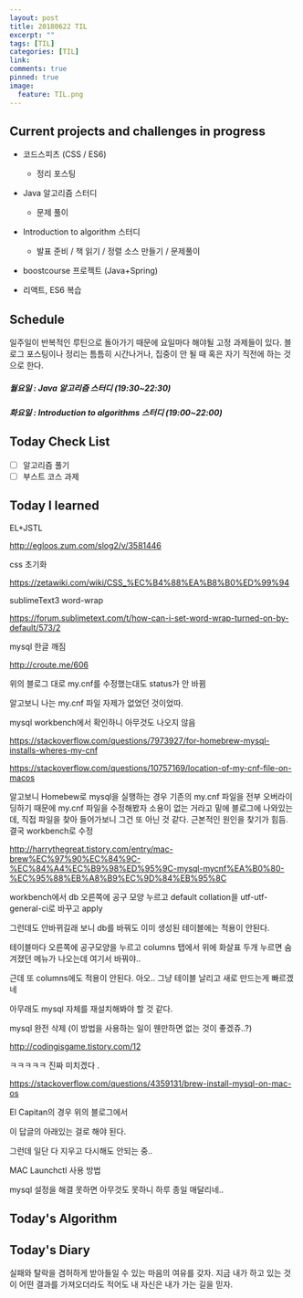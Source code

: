 ```yaml
---
layout: post
title: 20180622 TIL
excerpt: ""
tags: [TIL]
categories: [TIL]
link:
comments: true
pinned: true
image:
  feature: TIL.png
---
```


## Current projects and challenges in progress

- 코드스피츠 (CSS / ES6)

  - 정리 포스팅

- Java 알고리즘 스터디 

  - 문제 풀이

- Introduction to algorithm 스터디

  - 발표 준비 / 책 읽기 / 정렬 소스 만들기 / 문제풀이

- boostcourse 프로젝트 (Java+Spring)

- 리액트, ES6 복습

  

## Schedule

일주일이 반복적인 루틴으로 돌아가기 때문에 요일마다 해야될 고정 과제들이 있다. 블로그 포스팅이나 정리는 틈틈히 시간나거나, 집중이 안 될 때 혹은 자기 직전에 하는 것으로 한다.

##### 월요일 : Java 알고리즘 스터디  (19:30~22:30)

##### 화요일 : Introduction to algorithms 스터디 (19:00~22:00)

## Today Check List

- [ ] 알고리즘 풀기
- [ ] 부스트 코스 과제

## Today I learned

EL+JSTL

http://egloos.zum.com/slog2/v/3581446



css 초기화

https://zetawiki.com/wiki/CSS_%EC%B4%88%EA%B8%B0%ED%99%94



sublimeText3 word-wrap

https://forum.sublimetext.com/t/how-can-i-set-word-wrap-turned-on-by-default/573/2



mysql 한글 깨짐

http://croute.me/606

위의 블로그 대로 my.cnf를 수정했는대도 status가 안 바뀜

알고보니 나는 my.cnf 파일 자제가 없었던 것이었따.

mysql workbench에서 확인하니 아무것도 나오지 않음

https://stackoverflow.com/questions/7973927/for-homebrew-mysql-installs-wheres-my-cnf

https://stackoverflow.com/questions/10757169/location-of-my-cnf-file-on-macos



알고보니 Homebew로 mysql을 실행하는 경우 기존의 my.cnf 파일을 전부 오버라이딩하기 때문에 my.cnf 파일을 수정해봤자 소용이 없는 거라고 밑에 블로그에 나와있는데, 직접 파일을 찾아 들어가보니 그건 또 아닌 것 같다. 근본적인 원인을 찾기가 힘듬. 결국 workbench로 수정

http://harrythegreat.tistory.com/entry/mac-brew%EC%97%90%EC%84%9C-%EC%84%A4%EC%B9%98%ED%95%9C-mysql-mycnf%EA%B0%80-%EC%95%88%EB%A8%B9%EC%9D%84%EB%95%8C



workbench에서 db 오른쪽에 공구 모양 누르고 default collation을 utf-utf-general-ci로 바꾸고 apply

그런데도 안바뀌길래 보니 db를 바꿔도 이미 생성된 테이블에는 적용이 안된다.

테이블마다 오른쪽에 공구모양을 누르고 columns 탭에서 위에 화살표 두개 누르면 숨겨졌던 메뉴가 나오는데 여기서 바꿔야..

근데 또 columns에도 적용이 안된다. 아오.. 그냥 테이블 날리고 새로 만드는게 빠르겠네



아무래도 mysql 자체를 재설치해봐야 할 것 같다.

mysql 완전 삭제 (이 방법을 사용하는 일이 웬만하면 없는 것이 좋겠쥬..?)

http://codingisgame.tistory.com/12



ㅋㅋㅋㅋㅋ 진짜 미치겠다 .

https://stackoverflow.com/questions/4359131/brew-install-mysql-on-mac-os 

El Capitan의 경우 위의 블로그에서

이 답글의 아래있는 걸로 해야 된다.



그런데 일단 다 지우고 다시해도 안되는 중..



MAC Launchctl  사용 방법

mysql 설정을 해결 못하면 아무것도 못하니 하루 종일 매달리네..



## Today's Algorithm



## Today's Diary

실패와 탈락을 겸허하게 받아들일 수 있는 마음의 여유를 갖자. 지금 내가 하고 있는 것이 어떤 결과를 가져오더라도 적어도 내 자신은 내가 가는 길을 믿자. 